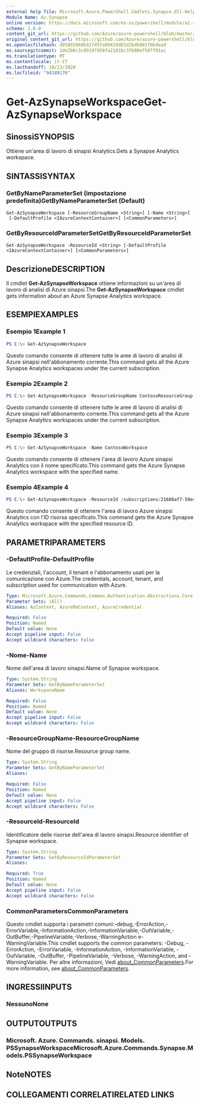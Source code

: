 ```yaml
---
external help file: Microsoft.Azure.PowerShell.Cmdlets.Synapse.dll-Help.xml
Module Name: Az.Synapse
online version: https://docs.microsoft.com/en-us/powershell/module/az.synapse/get-azsynapseworkspace
schema: 2.0.0
content_git_url: https://github.com/Azure/azure-powershell/blob/master/src/Synapse/Synapse/help/Get-AzSynapseWorkspace.md
original_content_git_url: https://github.com/Azure/azure-powershell/blob/master/src/Synapse/Synapse/help/Get-AzSynapseWorkspace.md
ms.openlocfilehash: d95892068b92745fa09419d83d3bdb001f0bdead
ms.sourcegitcommit: 1de2b6c3c99197958fa2101bc37680e7507f91ac
ms.translationtype: MT
ms.contentlocale: it-IT
ms.lasthandoff: 10/13/2020
ms.locfileid: "94189176"
---
```

# <span data-ttu-id="58c1b-101">Get-AzSynapseWorkspace</span><span class="sxs-lookup"><span data-stu-id="58c1b-101">Get-AzSynapseWorkspace</span></span>

## <span data-ttu-id="58c1b-102">Sinossi</span><span class="sxs-lookup"><span data-stu-id="58c1b-102">SYNOPSIS</span></span>
<span data-ttu-id="58c1b-103">Ottiene un'area di lavoro di sinapsi Analytics.</span><span class="sxs-lookup"><span data-stu-id="58c1b-103">Gets a Synapse Analytics workspace.</span></span>

## <span data-ttu-id="58c1b-104">SINTASSI</span><span class="sxs-lookup"><span data-stu-id="58c1b-104">SYNTAX</span></span>

### <span data-ttu-id="58c1b-105">GetByNameParameterSet (impostazione predefinita)</span><span class="sxs-lookup"><span data-stu-id="58c1b-105">GetByNameParameterSet (Default)</span></span>
```
Get-AzSynapseWorkspace [-ResourceGroupName <String>] [-Name <String>]
 [-DefaultProfile <IAzureContextContainer>] [<CommonParameters>]
```

### <span data-ttu-id="58c1b-106">GetByResourceIdParameterSet</span><span class="sxs-lookup"><span data-stu-id="58c1b-106">GetByResourceIdParameterSet</span></span>
```
Get-AzSynapseWorkspace -ResourceId <String> [-DefaultProfile <IAzureContextContainer>] [<CommonParameters>]
```

## <span data-ttu-id="58c1b-107">Descrizione</span><span class="sxs-lookup"><span data-stu-id="58c1b-107">DESCRIPTION</span></span>
<span data-ttu-id="58c1b-108">Il cmdlet **Get-AzSynapseWorkspace** ottiene informazioni su un'area di lavoro di analisi di Azure sinapsi.</span><span class="sxs-lookup"><span data-stu-id="58c1b-108">The **Get-AzSynapseWorkspace** cmdlet gets information about an Azure Synapse Analytics workspace.</span></span>

## <span data-ttu-id="58c1b-109">ESEMPI</span><span class="sxs-lookup"><span data-stu-id="58c1b-109">EXAMPLES</span></span>

### <span data-ttu-id="58c1b-110">Esempio 1</span><span class="sxs-lookup"><span data-stu-id="58c1b-110">Example 1</span></span>
```powershell
PS C:\> Get-AzSynapseWorkspace
```

<span data-ttu-id="58c1b-111">Questo comando consente di ottenere tutte le aree di lavoro di analisi di Azure sinapsi nell'abbonamento corrente.</span><span class="sxs-lookup"><span data-stu-id="58c1b-111">This command gets all the Azure Synapse Analytics workspaces under the current subscription.</span></span>

### <span data-ttu-id="58c1b-112">Esempio 2</span><span class="sxs-lookup"><span data-stu-id="58c1b-112">Example 2</span></span>
```powershell
PS C:\> Get-AzSynapseWorkspace -ResourceGroupName ContosoResourceGroup
```

<span data-ttu-id="58c1b-113">Questo comando consente di ottenere tutte le aree di lavoro di analisi di Azure sinapsi nell'abbonamento corrente.</span><span class="sxs-lookup"><span data-stu-id="58c1b-113">This command gets all the Azure Synapse Analytics workspaces under the current subscription.</span></span>

### <span data-ttu-id="58c1b-114">Esempio 3</span><span class="sxs-lookup"><span data-stu-id="58c1b-114">Example 3</span></span>
```powershell
PS C:\> Get-AzSynapseWorkspace -Name ContosoWorkspace
```

<span data-ttu-id="58c1b-115">Questo comando consente di ottenere l'area di lavoro Azure sinapsi Analytics con il nome specificato.</span><span class="sxs-lookup"><span data-stu-id="58c1b-115">This command gets the Azure Synapse Analytics workspace with the specified name.</span></span>

### <span data-ttu-id="58c1b-116">Esempio 4</span><span class="sxs-lookup"><span data-stu-id="58c1b-116">Example 4</span></span>
```powershell
PS C:\> Get-AzSynapseWorkspace -ResourceId /subscriptions/21686af7-58ec-4f4d-9c68-f431f4db4edd/resourceGroups/ContosoResourceGroup/providers/Microsoft.Synapse/workspaces/ContosoWorkspace
```

<span data-ttu-id="58c1b-117">Questo comando consente di ottenere l'area di lavoro Azure sinapsi Analytics con l'ID risorsa specificato.</span><span class="sxs-lookup"><span data-stu-id="58c1b-117">This command gets the Azure Synapse Analytics workspace with the specified resource ID.</span></span>

## <span data-ttu-id="58c1b-118">PARAMETRI</span><span class="sxs-lookup"><span data-stu-id="58c1b-118">PARAMETERS</span></span>

### <span data-ttu-id="58c1b-119">-DefaultProfile</span><span class="sxs-lookup"><span data-stu-id="58c1b-119">-DefaultProfile</span></span>
<span data-ttu-id="58c1b-120">Le credenziali, l'account, il tenant e l'abbonamento usati per la comunicazione con Azure.</span><span class="sxs-lookup"><span data-stu-id="58c1b-120">The credentials, account, tenant, and subscription used for communication with Azure.</span></span>

```yaml
Type: Microsoft.Azure.Commands.Common.Authentication.Abstractions.Core.IAzureContextContainer
Parameter Sets: (All)
Aliases: AzContext, AzureRmContext, AzureCredential

Required: False
Position: Named
Default value: None
Accept pipeline input: False
Accept wildcard characters: False
```

### <span data-ttu-id="58c1b-121">-Nome</span><span class="sxs-lookup"><span data-stu-id="58c1b-121">-Name</span></span>
<span data-ttu-id="58c1b-122">Nome dell'area di lavoro sinapsi.</span><span class="sxs-lookup"><span data-stu-id="58c1b-122">Name of Synapse workspace.</span></span>

```yaml
Type: System.String
Parameter Sets: GetByNameParameterSet
Aliases: WorkspaceName

Required: False
Position: Named
Default value: None
Accept pipeline input: False
Accept wildcard characters: False
```

### <span data-ttu-id="58c1b-123">-ResourceGroupName</span><span class="sxs-lookup"><span data-stu-id="58c1b-123">-ResourceGroupName</span></span>
<span data-ttu-id="58c1b-124">Nome del gruppo di risorse.</span><span class="sxs-lookup"><span data-stu-id="58c1b-124">Resource group name.</span></span>

```yaml
Type: System.String
Parameter Sets: GetByNameParameterSet
Aliases:

Required: False
Position: Named
Default value: None
Accept pipeline input: False
Accept wildcard characters: False
```

### <span data-ttu-id="58c1b-125">-ResourceId</span><span class="sxs-lookup"><span data-stu-id="58c1b-125">-ResourceId</span></span>
<span data-ttu-id="58c1b-126">Identificatore delle risorse dell'area di lavoro sinapsi.</span><span class="sxs-lookup"><span data-stu-id="58c1b-126">Resource identifier of Synapse workspace.</span></span>

```yaml
Type: System.String
Parameter Sets: GetByResourceIdParameterSet
Aliases:

Required: True
Position: Named
Default value: None
Accept pipeline input: False
Accept wildcard characters: False
```

### <span data-ttu-id="58c1b-127">CommonParameters</span><span class="sxs-lookup"><span data-stu-id="58c1b-127">CommonParameters</span></span>
<span data-ttu-id="58c1b-128">Questo cmdlet supporta i parametri comuni:-debug,-ErrorAction,-ErrorVariable,-InformationAction,-InformationVariable,-OutVariable,-OutBuffer,-PipelineVariable,-Verbose,-WarningAction e-WarningVariable.</span><span class="sxs-lookup"><span data-stu-id="58c1b-128">This cmdlet supports the common parameters: -Debug, -ErrorAction, -ErrorVariable, -InformationAction, -InformationVariable, -OutVariable, -OutBuffer, -PipelineVariable, -Verbose, -WarningAction, and -WarningVariable.</span></span> <span data-ttu-id="58c1b-129">Per altre informazioni, Vedi [about_CommonParameters](http://go.microsoft.com/fwlink/?LinkID=113216).</span><span class="sxs-lookup"><span data-stu-id="58c1b-129">For more information, see [about_CommonParameters](http://go.microsoft.com/fwlink/?LinkID=113216).</span></span>

## <span data-ttu-id="58c1b-130">INGRESSI</span><span class="sxs-lookup"><span data-stu-id="58c1b-130">INPUTS</span></span>

### <span data-ttu-id="58c1b-131">Nessuno</span><span class="sxs-lookup"><span data-stu-id="58c1b-131">None</span></span>

## <span data-ttu-id="58c1b-132">OUTPUT</span><span class="sxs-lookup"><span data-stu-id="58c1b-132">OUTPUTS</span></span>

### <span data-ttu-id="58c1b-133">Microsoft. Azure. Commands. sinapsi. Models. PSSynapseWorkspace</span><span class="sxs-lookup"><span data-stu-id="58c1b-133">Microsoft.Azure.Commands.Synapse.Models.PSSynapseWorkspace</span></span>

## <span data-ttu-id="58c1b-134">Note</span><span class="sxs-lookup"><span data-stu-id="58c1b-134">NOTES</span></span>

## <span data-ttu-id="58c1b-135">COLLEGAMENTI CORRELATI</span><span class="sxs-lookup"><span data-stu-id="58c1b-135">RELATED LINKS</span></span>
